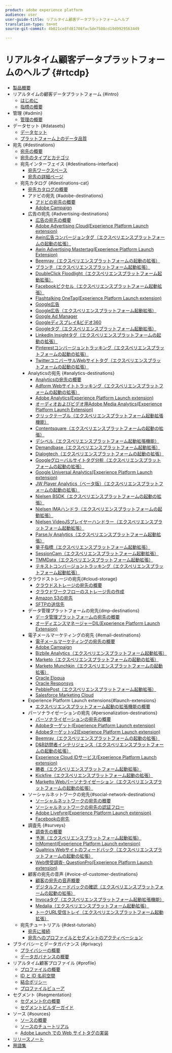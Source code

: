 ```yaml
---
product: adobe experience platform
audience: user
user-guide-title: リアルタイム顧客データプラットフォームヘルプ
translation-type: tm+mt
source-git-commit: 4b021ce8fd81708fac5de7508cd19d99295634d9

---
```



# リアルタイム顧客データプラットフォームのヘルプ {#rtcdp}

* [製品概要](overview.md)
* リアルタイムの顧客データプラットフォーム {#intro}
   * [はじめに](get-started.md)
   * [指標の概要](home-page-dashboards.md)
* 管理 {#admin}
   * [管理の概要](administration/admin-overview.md)
* データセット {#datasets}
   * [データセット](datasets/dataset.md)
   * [プラットフォーム上のデータ品質](datasets/data-quality.md)
* 宛先 {#destinations}
   * [宛先の概要](destinations/destinations-overview.md)
   * [宛先のタイプとカテゴリ](/help/rtcdp/destinations/destination-types.md)
   * 宛先インターフェイス {#destinations-interface}
      * [宛先ワークスペース](destinations/destinations-workspace.md)
      * [宛先の詳細ページ](destinations/destination-details-page.md)
   * 宛先カタログ {#destinations-cat}
      * [宛先カタログの概要](destinations/destinations-catalog.md)
      * アドビの宛先 {#adobe-destinations}
         * [アドビの宛先の概要](destinations/adobe-destinations.md)
         * [Adobe Campaign](destinations/adobe-campaign-destination.md)
      * 広告の宛先 {#advertising-destinations}
         * [広告の宛先の概要](destinations/advertising-destinations.md)
         * [Adobe Advertising Cloud(Experience Platform Launch extension)](/help/rtcdp/destinations/adobe-advertising-cloud-extension.md)
         * [Awin広告コンバージョンタグ（エクスペリエンスプラットフォームの起動の拡張）](/help/rtcdp/destinations/awin-conversiontag-extension.md)
         * [Awin Advertising Mastertag(Experience Platform Launch Extension)](/help/rtcdp/destinations/awin-mastertag-extension.md)
         * [Beemray（エクスペリエンスプラットフォームの起動の拡張）](/help/rtcdp/destinations/beemray-extension.md)
         * [ブランチ（エクスペリエンスプラットフォーム起動拡張）](/help/rtcdp/destinations/branch-extension.md)
         * [DoubleClick Floodlight（エクスペリエンスプラットフォーム起動拡張）](/help/rtcdp/destinations/doubleclick-floodlight-extension.md)
         * [Facebookピクセル（エクスペリエンスプラットフォーム起動拡張）](/help/rtcdp/destinations/facebook-pixel-extension.md)
         * [Flashtalking OneTag(Experience Platform Launch extension)](/help/rtcdp/destinations/flashtalking-extension.md)
         * [Google広告](/help/rtcdp/destinations/google-ads-destination.md)
         * [Google広告（エクスペリエンスプラットフォーム起動拡張）](/help/rtcdp/destinations/google-ads-extension.md)
         * [Google Ad Manager](/help/rtcdp/destinations/google-ad-manager-destination.md)
         * [Googleディスプレイ&amp;ビデオ360](/help/rtcdp/destinations/google-dv360-destination.md)
         * [Googleタグ（エクスペリエンスプラットフォーム起動拡張）](/help/rtcdp/destinations/gtag-advertising-extension.md)
         * [LinkedIn Insightタグ（エクスペリエンスプラットフォームの起動の拡張）](/help/rtcdp/destinations/linkedin-extension.md)
         * [Pinterestコンバージョントラッキング（エクスペリエンスプラットフォームの起動の拡張）](destinations/pinterest-extension.md)
         * [TwitterユニバーサルWebサイトタグ（エクスペリエンスプラットフォームの起動の拡張）](destinations/twitter-uwt-extension.md)
      * Analyticsの宛先 {#analytics-destinations}
         * [Analyticsの宛先の概要](destinations/analytics-destinations.md)
         * [Adform Webサイトトラッキング（エクスペリエンスプラットフォームの起動の拡張）](/help/rtcdp/destinations/adform-extension.md)
         * [Adobe Analytics(Experience Platform Launch extension)](/help/rtcdp/destinations/adobe-analytics-extension.md)
         * [オーディオおよびビデオ用Adobe Media Analytics(Experience Platform Launch Extension)](/help/rtcdp/destinations/adobe-video-analytics-extension.md)
         * [クリックテーブル（エクスペリエンスプラットフォーム起動拡張機能）](/help/rtcdp/destinations/clicktale-extension.md)
         * [Contentsquare（エクスペリエンスプラットフォームの起動の拡張）](/help/rtcdp/destinations/contentsquare-extension.md)
         * [デシベル（エクスペリエンスプラットフォーム起動拡張機能）](/help/rtcdp/destinations/decibel-extension.md)
         * [Demandbase（エクスペリエンスプラットフォーム起動拡張）](/help/rtcdp/destinations/demandbase-extension.md)
         * [Dialogtech（エクスペリエンスプラットフォームの起動の拡張）](/help/rtcdp/destinations/dialogtech-extension.md)
         * [Googleグローバルサイトタグ分析（エクスペリエンスプラットフォームの起動の拡張）](/help/rtcdp/destinations/gtag-analytics-extension.md)
         * [Google Universal Analytics(Experience Platform Launch extension)](/help/rtcdp/destinations/google-universal-analytics-extension.md)
         * [JW Player Analytics（ベータ版）（エクスペリエンスプラットフォームの起動の拡張）](/help/rtcdp/destinations/jw-player-analytics-extension.md)
         * [Nielsen BSDK（エクスペリエンスプラットフォームの起動の拡張）](destinations/nielsen-bsdk-extension.md)
         * [Nielsen IMAハンドラ（エクスペリエンスプラットフォームの起動拡張）](destinations/nielsen-ima-extension.md)
         * [Nielsen VideoJSプレイヤーハンドラー（エクスペリエンスプラットフォーム起動拡張）](destinations/nielsen-videojs-extension.md)
         * [Parse.ly Analytics（エクスペリエンスプラットフォーム起動拡張）](destinations/parsely-extension.md)
         * [量子指標（エクスペリエンスプラットフォーム起動拡張）](destinations/quantum-metric-extension.md)
         * [SessionCam（エクスペリエンスプラットフォーム起動拡張）](destinations/sessioncam-extension.md)
         * [TMMData（エクスペリエンスプラットフォーム起動拡張）](destinations/tmmdata-extension.md)
         * [テキストコンバージョントラッキング（エクスペリエンスプラットフォーム起動拡張）](destinations/yext-extension.md)
      * クラウドストレージの宛先{#cloud-storage}
         * [クラウドストレージの宛先の概要](destinations/cloud-storage-destinations.md)
         * [クラウドワークフローのストレージ先の作成](/help/rtcdp/destinations/cloud-storage-destinations-workflow.md)
         * [Amazon S3の宛先](destinations/amazon-s3-destination.md)
         * [SFTPの送信先](destinations/sftp-destination.md)
      * データ管理プラットフォームの宛先{dmp-destinations}
         * [データ管理プラットフォームの宛先の概要](destinations/dmp-destinations.md)
         * [オーディエンスマネージャーDIL(Experience Platform Launch Extension)](/help/rtcdp/destinations/aam-dil-extension.md)
      * 電子メールマーケティングの宛先 {#email-destinations}
         * [電子メールマーケティングの宛先の概要](destinations/email-marketing-destinations.md)
         * [Adobe Campaign](destinations/adobe-campaign-destination.md)
         * [Bizbile Analytics（エクスペリエンスプラットフォーム起動拡張）](/help/rtcdp/destinations/bizible-extension.md)
         * [Marketo（エクスペリエンスプラットフォームの起動の拡張）](destinations/marketo-extension.md)
         * [Marketo Munchkin（エクスペリエンスプラットフォームの起動拡張）](destinations/marketo-munchkin-extension.md)
         * [Oracle Eloqua](destinations/oracle-eloqua-destination.md)
         * [Oracle Responsys](destinations/oracle-responsys-destination.md)
         * [PebblePost（エクスペリエンスプラットフォーム起動拡張）](destinations/pebblepost-extension.md)
         * [Salesforce Marketing Cloud](destinations/salesforce-marketing-cloud-destination.md)
      * Experience Platform Launch extensions{#launch-extensions}
         * [エクスペリエンスプラットフォーム起動の拡張機能の概要](/help/rtcdp/destinations/experience-platform-launch-extensions.md)
      * パーソナライゼーションの宛先 {#personalization-destinations}
         * [パーソナライゼーションの宛先の概要](/help/rtcdp/destinations/personalization-destinations.md)
         * [Adobeターゲット(Experience Platform Launch extension)](/help/rtcdp/destinations/adobe-target-extension.md)
         * [Adobeターゲットv2(Experience Platform Launch extension)](/help/rtcdp/destinations/adobe-target-v2-extension.md)
         * [Beemray（エクスペリエンスプラットフォームの起動の拡張）](/help/rtcdp/destinations/beemray-extension.md)
         * [D&amp;B訪問者インテリジェンス（エクスペリエンスプラットフォームの起動の拡張）](/help/rtcdp/destinations/dnb-extension.md)
         * [Experience Cloud IDサービス(Experience Platform Launch extension)](/help/rtcdp/destinations/adobe-ecid-extension.md)
         * [勝者（エクスペリエンスプラットフォーム起動拡張）](/help/rtcdp/destinations/gainsight-extension.md)
         * [Kickfire（エクスペリエンスプラットフォーム起動の拡張）](/help/rtcdp/destinations/kickfire-extension.md)
         * [Marketto Webパーソナライゼーション（エクスペリエンスプラットフォームの起動の拡張）](destinations/marketo-web-personalization-extension.md)
      * ソーシャルネットワークの宛先{#social-network-destinations}
         * [ソーシャルネットワークの宛先の概要](/help/rtcdp/destinations/social-network-destinations.md)
         * [ソーシャルネットワークの宛先の認証フロー](/help/rtcdp/destinations/social-network-destinations-workflow.md)
         * [Adobe Livefyre(Experience Platform Launch extension)](/help/rtcdp/destinations/adobe-livefyre-extension.md)
         * [Facebookの宛先](/help/rtcdp/destinations/facebook-destination.md)
      * 調査先 {#surveys}
         * [調査先の概要](/help/rtcdp/destinations/survey-destinations.md)
         * [予測（エクスペリエンスプラットフォーム起動拡張）](/help/rtcdp/destinations/foresee-extension.md)
         * [InMoment(Experience Platform Launch extension)](/help/rtcdp/destinations/inmoment-extension.md)
         * [Qualtrics Webサイトのフィードバック（エクスペリエンスプラットフォームの起動の拡張）](destinations/qualtrics-extension.md)
         * [Web傍受調査- QuestionPro(Experience Platform Launch extension)](/help/rtcdp/destinations/web-intercept-surveys-extension.md)
      * 顧客の宛先の音声 {#voice-of-customer-destinations}
         * [顧客の宛先の音声概要](/help/rtcdp/destinations/voice-of-customer-destinations.md)
         * [デジタルフィードバックの確認（エクスペリエンスプラットフォームの起動の拡張）](/help/rtcdp/destinations/confirmit-digital-feedback-extension.md)
         * [Invocaタグ（エクスペリエンスプラットフォーム起動拡張機能）](/help/rtcdp/destinations/invoca-extension.md)
         * [Medalia（エクスペリエンスプラットフォーム起動拡張）](destinations/medallia-extension.md)
         * [トークURL受信トレイ（エクスペリエンスプラットフォーム起動拡張）](destinations/talkurl-extension.md)
   * 宛先チュートリアル {#dest-tutorials}
      * [宛先に接続](/help/rtcdp/destinations/connect-destination.md)
      * [宛先へのプロファイルとセグメントのアクティベーション](destinations/activate-destinations.md)
* プライバシーとデータガバナンス {#privacy}
   * [プライバシーの概要](privacy/privacy-overview.md)
   * [データガバナンスの概要](privacy/data-governance-overview.md)
* リアルタイム顧客プロファイル {#profile}
   * [プロファイルの概要](profile/profile-overview.md)
   * [ID と ID 名前空間](profile/identities-overview.md)
   * [結合ポリシー](profile/merge-policies.md)
   * [プロファイルビューア](profile/profile-viewer.md)
* セグメント {#segmentation}
   * [セグメント化の概要](segmentation/segmentation-overview.md)
   * [セグメントビルダーガイド](segmentation/segment-builder-guide.md)
* ソース {#sources}
   * [ソースの概要](sources/sources-overview.md)
   * [ソースのチュートリアル](sources/sources-tutorials.md)
   * [Adobe Launch での Web サイトタグの実装](sources/launch.md)
* [リリースノート](https://www.adobe.io/apis/experienceplatform/home/services/release-notes.html#!end-user/markdown/release-notes/release-notes.md)
* [用語集](https://www.adobe.io/apis/experienceplatform/home/services/acp-glossary.html)